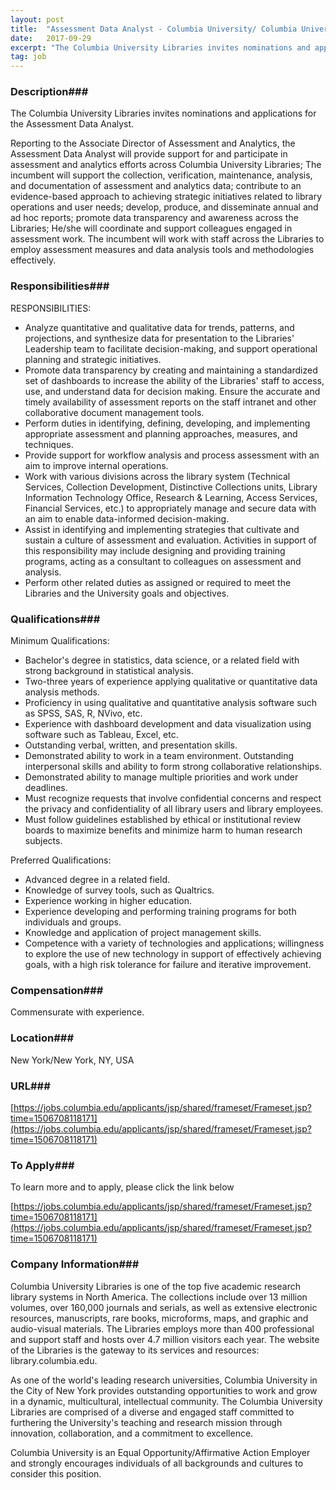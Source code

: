 ```yaml
---
layout: post
title:  "Assessment Data Analyst - Columbia University/ Columbia University Libraries"
date:   2017-09-29
excerpt: "The Columbia University Libraries invites nominations and applications for the Assessment Data Analyst. Reporting to the Associate Director of Assessment and Analytics, the Assessment Data Analyst will provide support for and participate in assessment and analytics efforts across Columbia University Libraries; The incumbent will support the collection, verification, maintenance, analysis,..."
tag: job
---
```


### Description###

The Columbia University Libraries invites nominations and applications for the Assessment Data Analyst.

Reporting to the Associate Director of Assessment and Analytics, the Assessment Data Analyst will provide support for and participate in assessment and analytics efforts across Columbia University Libraries; The incumbent will support the collection, verification, maintenance, analysis, and documentation of assessment and analytics data; contribute to an evidence-based approach to achieving strategic initiatives related to library operations and user needs; develop, produce, and disseminate annual and ad hoc reports; promote data transparency and awareness across the Libraries; He/she will coordinate and support colleagues engaged in assessment work. The incumbent will work with staff across the Libraries to employ assessment measures and data analysis tools and methodologies effectively. 


### Responsibilities###

RESPONSIBILITIES:
- Analyze quantitative and qualitative data for trends, patterns, and projections, and synthesize data for presentation to the Libraries' Leadership team to facilitate decision-making, and support operational planning and strategic initiatives. 
- Promote data transparency by creating and maintaining a standardized set of dashboards to increase the ability of the Libraries' staff to access, use, and understand data for decision making. Ensure the accurate and timely availability of assessment reports on the staff intranet and other collaborative document management tools. 
- Perform duties in identifying, defining, developing, and implementing appropriate assessment and planning approaches, measures, and techniques. 
- Provide support for workflow analysis and process assessment with an aim to improve internal operations. 
- Work with various divisions across the library system (Technical Services, Collection Development, Distinctive Collections units, Library Information Technology Office, Research & Learning, Access Services, Financial Services, etc.) to appropriately manage and secure data with an aim to enable data-informed decision-making. 
- Assist in identifying and implementing strategies that cultivate and sustain a culture of assessment and evaluation. Activities in support of this responsibility may include designing and providing training programs, acting as a consultant to colleagues on assessment and analysis. 
- Perform other related duties as assigned or required to meet the Libraries and the University goals and objectives. 


### Qualifications###

Minimum Qualifications:
- Bachelor's degree in statistics, data science, or a related field with strong background in statistical analysis. 
- Two-three years of experience applying qualitative or quantitative data analysis methods. 
- Proficiency in using qualitative and quantitative analysis software such as SPSS, SAS, R, NVivo, etc. 
- Experience with dashboard development and data visualization using software such as Tableau, Excel, etc. 
- Outstanding verbal, written, and presentation skills. 
- Demonstrated ability to work in a team environment. Outstanding interpersonal skills and ability to form strong collaborative relationships. 
- Demonstrated ability to manage multiple priorities and work under deadlines. 
- Must recognize requests that involve confidential concerns and respect the privacy and confidentiality of all library users and library employees. 
- Must follow guidelines established by ethical or institutional review boards to maximize benefits and minimize harm to human research subjects.  

Preferred Qualifications:
- Advanced degree in a related field. 
- Knowledge of survey tools, such as Qualtrics. 
- Experience working in higher education. 
- Experience developing and performing training programs for both individuals and groups. 
- Knowledge and application of project management skills. 
- Competence with a variety of technologies and applications; willingness to explore the use of new technology in support of effectively achieving goals, with a high risk tolerance for failure and iterative improvement.  


### Compensation###

Commensurate with experience.


### Location###

New York/New York, NY, USA


### URL###

[https://jobs.columbia.edu/applicants/jsp/shared/frameset/Frameset.jsp?time=1506708118171](https://jobs.columbia.edu/applicants/jsp/shared/frameset/Frameset.jsp?time=1506708118171)

### To Apply###

To learn more and to apply, please click the link below

[https://jobs.columbia.edu/applicants/jsp/shared/frameset/Frameset.jsp?time=1506708118171](https://jobs.columbia.edu/applicants/jsp/shared/frameset/Frameset.jsp?time=1506708118171)


### Company Information###

Columbia University Libraries is one of the top five academic research library systems in North America. The collections include over 13 million volumes, over 160,000 journals and serials, as well as extensive electronic resources, manuscripts, rare books, microforms, maps, and graphic and audio-visual materials. The Libraries employs more than 400 professional and support staff and hosts over 4.7 million visitors each year.  The website of the Libraries is the gateway to its services and resources: library.columbia.edu.

As one of the world's leading research universities, Columbia University in the City of New York provides outstanding opportunities to work and grow in a dynamic, multicultural, intellectual community. The Columbia University Libraries are comprised of a diverse and engaged staff committed to furthering the University's teaching and research mission through innovation, collaboration, and a commitment to excellence.

Columbia University is an Equal Opportunity/Affirmative Action Employer and strongly encourages individuals of all backgrounds and cultures to consider this position.




